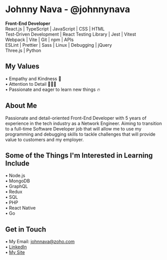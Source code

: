 # Johnny Nava - @johnnynava
**Front-End Developer**
<br>
React.js | TypeScript | JavaScript | CSS | HTML
<br>
Test-Driven Development | React Testing Library | Jest | Vitest
<br>
Webpack | Vite | Git | npm | APIs
<br>
ESLint | Prettier | Sass | Linux | Debugging | jQuery
<br>
Three.js | Python 

## My Values
• Empathy and Kindness 💙
<br>
• Attention to Detail 👨🏻‍💻
<br>
• Passionate and eager to learn new things 🔥

## About Me
Passionate and detail-oriented Front-End Developer with 5 years of experience in the tech industry as a Network Engineer. Aiming to transition to a full-time Software Developer job that will allow me to use my programming and debugging skills to tackle challenges that will provide value to customers and my employer.

## Some of the Things I'm Interested in Learning Include
• Node.js
<br>
• MongoDB
<br>
• GraphQL
<br>
• Redux
<br>
• SQL
<br>
• PHP
<br>
• React Native
<br>
• Go

## Get in Touch
• My Email: johnnava@zoho.com
<br>
• [LinkedIn](https://www.linkedin.com/in/johnnynavadev/)
<br>
• [My Site](https://www.johnnynava.dev)
